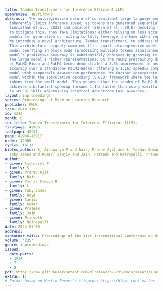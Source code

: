 ```yaml
---
title: Tandem Transformers for Inference Efficient LLMs
openreview: TN3fi7dwPo
abstract: 'The autoregressive nature of conventional large language models (LLMs)
  inherently limits inference speed, as tokens are generated sequentially. While speculative
  (Leviathan et al., 2023) and parallel (Stern et al., 2018) decoding techniques attempt
  to mitigate this, they face limitations: either relying on less accurate smaller
  models for generation or failing to fully leverage the base LLM’s representations.
  We introduce a novel architecture, Tandem transformers, to address these issues.
  This architecture uniquely combines (1) a small autoregressive model and (2) a large
  model operating in block mode (processing multiple tokens simultaneously). The small
  model’s predictive accuracy is substantially enhanced by granting it attention to
  the large model’s richer representations. On the PaLM2 pretraining dataset, a tandem
  of PaLM2-Bison and PaLM2-Gecko demonstrates a 3.3% improvement in next-token prediction
  accuracy over a standalone PaLM2-Gecko, offering a 1.16x speedup compared to a PaLM2-Otter
  model with comparable downstream performance. We further incorporate the Tandem
  model within the speculative decoding (SPEED) framework where the large model validates
  tokens from the small model. This ensures that the tandem of PaLM2-Bison and PaLM2-Gecko
  achieves substantial speedup (around 1.14x faster than using vanilla PaLM2-Gecko
  in SPEED) while maintaining identical downstream task accuracy.'
layout: inproceedings
series: Proceedings of Machine Learning Research
publisher: PMLR
issn: 2640-3498
id: s24a
month: 0
tex_title: Tandem Transformers for Inference Efficient {LLM}s
firstpage: 42906
lastpage: 42917
page: 42906-42917
order: 42906
cycles: false
bibtex_author: S, Aishwarya P and Nair, Pranav Ajit and L, Yashas Samaga B and Boyd,
  Toby James and Kumar, Sanjiv and Jain, Prateek and Netrapalli, Praneeth
author:
- given: Aishwarya P
  family: S
- given: Pranav Ajit
  family: Nair
- given: Yashas Samaga B
  family: L
- given: Toby James
  family: Boyd
- given: Sanjiv
  family: Kumar
- given: Prateek
  family: Jain
- given: Praneeth
  family: Netrapalli
date: 2024-07-08
address:
container-title: Proceedings of the 41st International Conference on Machine Learning
volume: '235'
genre: inproceedings
issued:
  date-parts:
  - 2024
  - 7
  - 8
pdf: https://raw.githubusercontent.com/mlresearch/v235/main/assets/s24a/s24a.pdf
extras: []
# Format based on Martin Fenner's citeproc: https://blog.front-matter.io/posts/citeproc-yaml-for-bibliographies/
---
```


